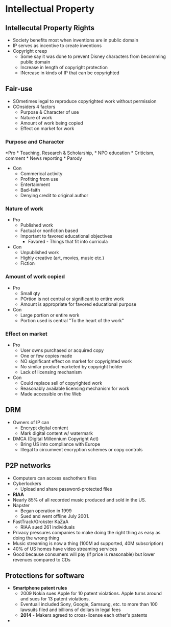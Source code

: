 # Intellectual Property

## Intellecutal Property Rights
* Society benefits most when inventions are in public domain
* IP serves as incentive to create inventions
* Copyright creep
	* Some say it was done to prevent Disney characters from becomming public domain
	* Increase in length of copyright protection
	* INcrease in kinds of IP that can be copyrighted

## Fair-use
* SOmetimes legal to reproduce copyrighted work without permission
* COnsiders 4 factors
	* Purpose & Character of use
	* Nature of work
	* Amount of work being copied
	* Effect on market for work
### Purpose and Character
*Pro
	* Teaching, Research & Scholarship,
	* NPO education
	* Criticism, comment
	* News reporting
	* Parody
* Con
	* Commerical activity
	* Profiting from use
	* Entertainment
	* Bad-faith
	* Denying credit to original author

### Nature of work
* Pro
	* Published work
	* Factual or nonfiction based
	* Important to favored educational objectives
		* Favored - Things that fit into curricula
* Con
	* Unpublished work
	* Highly creative (art, movies, music etc.)
	* Fiction

### Amount of work copied
* Pro
	* Small qty
	* POrtion is not central or significant to entire work
	* Amount is appropriate for favored educational purpose
* Con
	* Large portion or entire work
	* Portion used is central "To the heart of the work"

### Effect on market
* Pro
	* User owns purchased or acquired copy
	* One or few copies made
	* NO significant effect on market for copyrighted work
	* No similar product marketed by copyright holder
	* Lack of licensing mechanism
* Con
	* Could replace sell of copyrighted work
	* Reasonably available licensing mechanism for work
	* Made accessible on the Web

## DRM
* Owners of IP can
	* Encrypt digital content
	* Mark digital content w/ watermark
* DMCA (Digital Millennium Copyright Act)
	* Bring US into compliance with Europe
	* Illegal to circumvent encryption schemes or copy controls

## P2P networks
* Computers can access eachothers files
* Cyberlockers
	* Upload and share password-protected files
* **RIAA**
* Nearly 85% of all recorded music produced and sold in the US.
* Napster
	* Began operation in 1999
	* Sued and went offline July 2001.
* FastTrack/Grokster KaZaA
	* RIAA sued 261 individuals
* Privacy pressures companies to make doing the right thing as easy as doing the wrong thing
* Music streaming is now a thing (100M ad supported, 40M subscription)
* 40% of US homes have video streaming services
* Good because consumers will pay (if price is reasonable) but lower revenues compared to CDs

## Protections for software
* **Smartphone patent rules**
	* 2009 Nokia sues Apple for 10 patent violations. Apple turns around and sues for 13 patent violations.
	* Eventuall included Sony, Google, Samsung, etc. to more than 100 lawsuits filed and billions of dollars in legal fees
	* **2014** - Makers agreed to cross-license each other's patents
* 